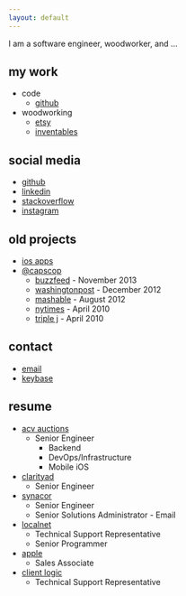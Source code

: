 ```yaml
---
layout: default
---
```


I am a software engineer, woodworker, and ...

## my work
* code
    * [github](https://github.com/natefanaro)
* woodworking
    * [etsy](https://www.etsy.com/shop/MidCenturyMadeNow)
    * [inventables](https://www.inventables.com/users/nate-fanaro)

## social media
* [github](https://github.com/natefanaro)
* [linkedin](https://www.linkedin.com/in/natefanaro/)
* [stackoverflow](https://stackoverflow.com/users/50501/nate)
* [instagram](https://instagram.com/natefanaro)

## old projects
* [ios apps](https://sensortower.com/ios/publisher/nate-fanaro/371951988/)
* [@capscop](https://twitter.com/capscop)
    * [buzzfeed](https://www.buzzfeed.com/juliapugachevsky/reasons-capscop-is-the-most-hilarious-buzzkill-on-twitter#.tgEgDYK3W) - November 2013
    * [washingtonpost](https://www.washingtonpost.com/lifestyle/style/caps-lock-and-load-on-twitter/2012/12/09/c1ca09cc-3fbb-11e2-bca3-aadc9b7e29c5_story.html) - December 2012
    * [mashable](http://mashable.com/2012/08/13/caps-lock-infographic/#Tg8561qUy8q1) - August 2012
    * [nytimes](http://www.nytimes.com/2010/04/29/fashion/29twitter.html) - April 2010
    * [triple j](https://soundcloud.com/natefanaro/capscop-on-triple-j) - April 2010

## contact
* [email](mailto:natefanaro@gmail.com)
* [keybase](https://keybase.io/natefanaro)

## resume
* [acv auctions](https://acvauctions.com)
    * Senior Engineer
        * Backend
        * DevOps/Infrastructure
        * Mobile iOS
* [clarityad](https://clarityad.com)
    * Senior Engineer
* [synacor](https://synacor.com)
    * Senior Engineer
    * Senior Solutions Administrator - Email
* [localnet](https://localnet.com)
    * Technical Support Representative
    * Senior Programmer
* [apple](https://apple.com)
    * Sales Associate
* [client logic](#)
    * Technical Support Representative
      
